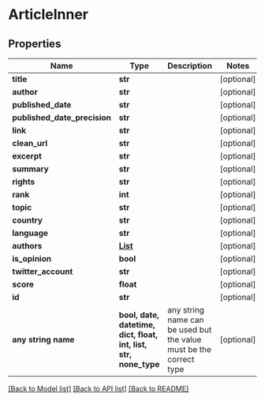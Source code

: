 # ArticleInner


## Properties
Name | Type | Description | Notes
------------ | ------------- | ------------- | -------------
**title** | **str** |  | [optional] 
**author** | **str** |  | [optional] 
**published_date** | **str** |  | [optional] 
**published_date_precision** | **str** |  | [optional] 
**link** | **str** |  | [optional] 
**clean_url** | **str** |  | [optional] 
**excerpt** | **str** |  | [optional] 
**summary** | **str** |  | [optional] 
**rights** | **str** |  | [optional] 
**rank** | **int** |  | [optional] 
**topic** | **str** |  | [optional] 
**country** | **str** |  | [optional] 
**language** | **str** |  | [optional] 
**authors** | [**List**](List.md) |  | [optional] 
**is_opinion** | **bool** |  | [optional] 
**twitter_account** | **str** |  | [optional] 
**score** | **float** |  | [optional] 
**id** | **str** |  | [optional] 
**any string name** | **bool, date, datetime, dict, float, int, list, str, none_type** | any string name can be used but the value must be the correct type | [optional]

[[Back to Model list]](../README.md#documentation-for-models) [[Back to API list]](../README.md#documentation-for-api-endpoints) [[Back to README]](../README.md)



